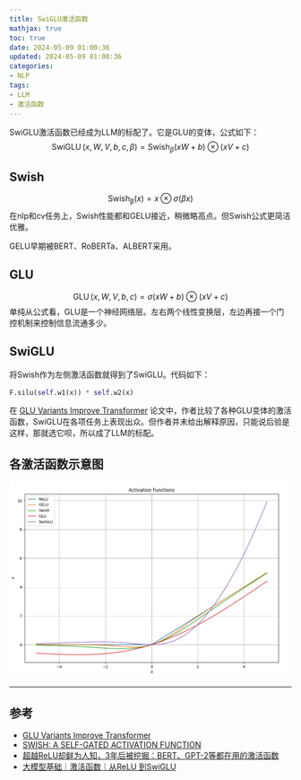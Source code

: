```yaml
---
title: SwiGLU激活函数
mathjax: true
toc: true
date: 2024-05-09 01:00:36
updated: 2024-05-09 01:00:36
categories:
- NLP
tags:
- LLM
- 激活函数
---
```

SwiGLU激活函数已经成为LLM的标配了。它是GLU的变体，公式如下：
$$
\operatorname{SwiGLU}(x, W, V, b, c, \beta)=\operatorname{Swish}_\beta(x W+b) \otimes(x V+c)
$$

<!--more-->

## Swish
$$
\operatorname{Swish_\beta}(x)=x \otimes \sigma(\beta x)
$$
在nlp和cv任务上，Swish性能都和GELU接近，稍微略高点。但Swish公式更简洁优雅。

GELU早期被BERT、RoBERTa、ALBERT采用。

## GLU
$$
\operatorname{GLU}(x, W, V, b, c)=\sigma(x W+b) \otimes(x V+c)
$$
单纯从公式看，GLU是一个神经网络层。左右两个线性变换层，左边再接一个门控机制来控制信息流通多少。

## SwiGLU
将Swish作为左侧激活函数就得到了SwiGLU。代码如下：
```python
F.silu(self.w1(x)) * self.w2(x)
```

在 [GLU Variants Improve Transformer](https://arxiv.org/pdf/2002.05202) 论文中，作者比较了各种GLU变体的激活函数，SwiGLU在各项任务上表现出众。但作者并未给出解释原因，只能说后验是这样，那就选它呗，所以成了LLM的标配。

## 各激活函数示意图
![act](https://raw.githubusercontent.com/TransformersWsz/picx-images-hosting/master/image.8kzwfgcqya.png)
___

## 参考
- [GLU Variants Improve Transformer](https://arxiv.org/pdf/2002.05202)
- [SWISH: A SELF-GATED ACTIVATION FUNCTION](https://arxiv.org/pdf/1710.05941v1)
- [超越ReLU却鲜为人知，3年后被挖掘：BERT、GPT-2等都在用的激活函数](https://www.jiqizhixin.com/articles/2019-12-30-4)
- [大模型基础｜激活函数｜从ReLU 到SwiGLU](https://zhuanlan.zhihu.com/p/650237644)